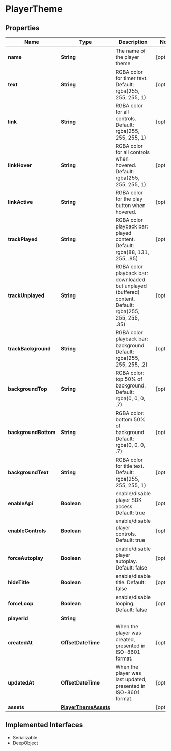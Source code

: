 

# PlayerTheme

## Properties

Name | Type | Description | Notes
------------ | ------------- | ------------- | -------------
**name** | **String** | The name of the player theme |  [optional]
**text** | **String** | RGBA color for timer text. Default: rgba(255, 255, 255, 1) |  [optional]
**link** | **String** | RGBA color for all controls. Default: rgba(255, 255, 255, 1) |  [optional]
**linkHover** | **String** | RGBA color for all controls when hovered. Default: rgba(255, 255, 255, 1) |  [optional]
**linkActive** | **String** | RGBA color for the play button when hovered. |  [optional]
**trackPlayed** | **String** | RGBA color playback bar: played content. Default: rgba(88, 131, 255, .95) |  [optional]
**trackUnplayed** | **String** | RGBA color playback bar: downloaded but unplayed (buffered) content. Default: rgba(255, 255, 255, .35) |  [optional]
**trackBackground** | **String** | RGBA color playback bar: background. Default: rgba(255, 255, 255, .2) |  [optional]
**backgroundTop** | **String** | RGBA color: top 50% of background. Default: rgba(0, 0, 0, .7) |  [optional]
**backgroundBottom** | **String** | RGBA color: bottom 50% of background. Default: rgba(0, 0, 0, .7) |  [optional]
**backgroundText** | **String** | RGBA color for title text. Default: rgba(255, 255, 255, 1) |  [optional]
**enableApi** | **Boolean** | enable/disable player SDK access. Default: true |  [optional]
**enableControls** | **Boolean** | enable/disable player controls. Default: true |  [optional]
**forceAutoplay** | **Boolean** | enable/disable player autoplay. Default: false |  [optional]
**hideTitle** | **Boolean** | enable/disable title. Default: false |  [optional]
**forceLoop** | **Boolean** | enable/disable looping. Default: false |  [optional]
**playerId** | **String** |  | 
**createdAt** | **OffsetDateTime** | When the player was created, presented in ISO-8601 format. |  [optional]
**updatedAt** | **OffsetDateTime** | When the player was last updated, presented in ISO-8601 format. |  [optional]
**assets** | [**PlayerThemeAssets**](PlayerThemeAssets.md) |  |  [optional]


## Implemented Interfaces

* Serializable
* DeepObject


